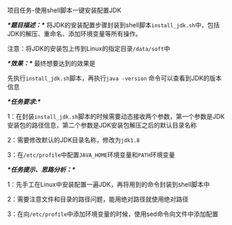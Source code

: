 项目任务-使用shell脚本一键安装配置JDK

***\*题目描述：\****
 将JDK的安装配置步骤封装到shell脚本`install_jdk.sh`中，包括JDK的解压、重命名、添加环境变量等所有操作。

注意：将JDK的安装包上传到Linux的指定目录`/data/soft`中
 

***\*效果：\****
 最终想要达到的效果是

先执行`install_jdk.sh`脚本，再执行`java -version` 命令可以查看到JDK的版本信息
 

***\*任务要求:\****

1：在封装`install_jdk.sh`脚本的时候需要动态接收两个参数，第一个参数是JDK安装包的路径信息，第二个参数是JDK安装包解压之后的默认目录名称

2：需要修改默认的JDK目录名称，修改为`jdk1.8`

3：在`/etc/profile`中配置`JAVA_HOME`环境变量和`PATH`环境变量
 

***\*任务提示、思路分析：\****

1：先手工在Linux中安装配置一遍JDK，再将用到的命令封装到shell脚本中

2：需要注意文件和目录的路径问题，能用绝对路径就使用绝对路径

3：在向`/etc/profile`中添加环境变量的时候，使用sed命令向文件中添加配置